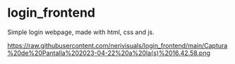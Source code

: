 # login_frontend
Simple login webpage, made with html, css and js.

https://raw.githubusercontent.com/nerivisuals/login_frontend/main/Captura%20de%20Pantalla%202023-04-22%20a%20la(s)%2016.42.58.png
